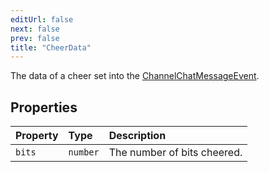 ```yaml
---
editUrl: false
next: false
prev: false
title: "CheerData"
---
```


The data of a cheer set into the [ChannelChatMessageEvent](../../api/eventsub/interfaces/channelchatmessageevent).

## Properties

| Property | Type | Description |
| :------ | :------ | :------ |
| `bits` | `number` | The number of bits cheered. |
